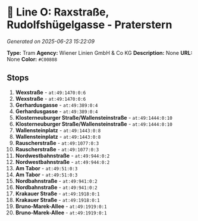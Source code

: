 # 🚊 Line O: Raxstraße, Rudolfshügelgasse - Praterstern

*Generated on 2025-06-23 15:22:09*

**Type:** Tram
**Agency:** Wiener Linien GmbH & Co KG
**Description:** None
**URL:** None
**Color:** `#C00808`

## Stops

1. **Wexstraße** - `at:49:1470:0:6`
2. **Wexstraße** - `at:49:1470:0:6`
3. **Gerhardusgasse** - `at:49:389:0:4`
4. **Gerhardusgasse** - `at:49:389:0:4`
5. **Klosterneuburger Straße/Wallensteinstraße** - `at:49:1444:0:10`
6. **Klosterneuburger Straße/Wallensteinstraße** - `at:49:1444:0:10`
7. **Wallensteinplatz** - `at:49:1443:0:8`
8. **Wallensteinplatz** - `at:49:1443:0:8`
9. **Rauscherstraße** - `at:49:1077:0:3`
10. **Rauscherstraße** - `at:49:1077:0:3`
11. **Nordwestbahnstraße** - `at:49:944:0:2`
12. **Nordwestbahnstraße** - `at:49:944:0:2`
13. **Am Tabor** - `at:49:51:0:3`
14. **Am Tabor** - `at:49:51:0:3`
15. **Nordbahnstraße** - `at:49:941:0:2`
16. **Nordbahnstraße** - `at:49:941:0:2`
17. **Krakauer Straße** - `at:49:1918:0:1`
18. **Krakauer Straße** - `at:49:1918:0:1`
19. **Bruno-Marek-Allee** - `at:49:1919:0:1`
20. **Bruno-Marek-Allee** - `at:49:1919:0:1`